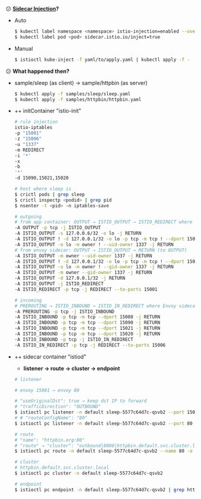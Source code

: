 :confused: **[Sidecar Injection](https://istio.io/latest/docs/setup/additional-setup/sidecar-injection/)?**

- Auto

  ```bash
  $ kubectl label namespace <namespace> istio-injection=enabled --overwrite
  $ kubectl label pod <pod> sidecar.istio.io/inject=true
  ```

- Manual

  ```bash
  $ istioctl kube-inject -f yaml/to/apply.yaml | kubectl apply -f -
  ```



:confused: **What happened then?** 

- sample/sleep (as client) → sample/httpbin (as server)

  ```bash
  $ kubectl apply -f samples/sleep/sleep.yaml
  $ kubectl apply -f samples/httpbin/httpbin.yaml
  ```

- ++ initContainer "istio-init"

  ```bash
  # rule injection
  istio-iptables
  -p "15001"
  -z "15006"
  -u "1337"
  -m REDIRECT
  -i '*'
  -x
  -b
  '*'
  -d 15090,15021,15020
  ```

  ```bash
  # host where sleep is
  $ crictl pods | grep sleep
  $ crictl inspectp <podid> | grep pid
  $ nsenter -t <pid> -n iptables-save
  ```

  ```bash
  # outgoing
  # from app container: OUTPUT → ISTIO_OUTPUT → ISTIO_REDIRECT where Envoy sidecar is listening on
  -A OUTPUT -p tcp -j ISTIO_OUTPUT
  -A ISTIO_OUTPUT -s 127.0.0.6/32 -o lo -j RETURN
  -A ISTIO_OUTPUT ! -d 127.0.0.1/32 -o lo -p tcp -m tcp ! --dport 15008 -m owner --uid-owner 1337 -j ISTIO_IN_REDIRECT
  -A ISTIO_OUTPUT -o lo -m owner ! --uid-owner 1337 -j RETURN
  # from envoy sidecar: OUTPUT → ISTIO_OUTPUT → RETURN (to OUTPUT)
  -A ISTIO_OUTPUT -m owner --uid-owner 1337 -j RETURN
  -A ISTIO_OUTPUT ! -d 127.0.0.1/32 -o lo -p tcp -m tcp ! --dport 15008 -m owner --gid-owner 1337 -j ISTIO_IN_REDIRECT
  -A ISTIO_OUTPUT -o lo -m owner ! --gid-owner 1337 -j RETURN
  -A ISTIO_OUTPUT -m owner --gid-owner 1337 -j RETURN
  -A ISTIO_OUTPUT -d 127.0.0.1/32 -j RETURN
  -A ISTIO_OUTPUT -j ISTIO_REDIRECT
  -A ISTIO_REDIRECT -p tcp -j REDIRECT --to-ports 15001
  ```

  ```bash
  # incoming
  # PREROUTING → ISTIO_INBOUND → ISTIO_IN_REDIRECT where Envoy sidecar is listening on
  -A PREROUTING -p tcp -j ISTIO_INBOUND
  -A ISTIO_INBOUND -p tcp -m tcp --dport 15008 -j RETURN
  -A ISTIO_INBOUND -p tcp -m tcp --dport 15090 -j RETURN
  -A ISTIO_INBOUND -p tcp -m tcp --dport 15021 -j RETURN
  -A ISTIO_INBOUND -p tcp -m tcp --dport 15020 -j RETURN
  -A ISTIO_INBOUND -p tcp -j ISTIO_IN_REDIRECT
  -A ISTIO_IN_REDIRECT -p tcp -j REDIRECT --to-ports 15006
  ```

- ++ sidecar container "istiod"

  - **listener → route → cluster → endpoint**

  ```bash
  # listener
  
  # envoy 15001 → envoy 80
  
  # "useOriginalDst": true → keep dst IP to forward
  # "trafficDirection": "OUTBOUND"
  $ istioctl pc listener -n default sleep-5577c64d7c-qsvb2 --port 15001 -o json
  # # "routeConfigName": "80"
  $ istioctl pc listener -n default sleep-5577c64d7c-qsvb2 --port 80 -o json
  ```

  ```bash
  # route
  # "name": "httpbin.org:80"
  # "route" → "cluster": "outbound|8000|httpbin.default.svc.cluster.local"
  $ istioctl pc route -n default sleep-5577c64d7c-qsvb2 --name 80 -o json 
  ```

  ```bash
  # cluster
  # httpbin.default.svc.cluster.local
  $ istioctl pc cluster -n default sleep-5577c64d7c-qsvb2
  ```

  ```bash
  # endpoint
  $ istioctl pc endpoint -n default sleep-5577c64d7c-qsvb2 | grep httpbin.default.svc.cluster.local
  ```

  





